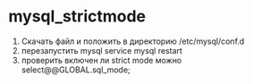 # mysql_strictmode
1) Скачать файл и положить в директорию /etc/mysql/conf.d
2) перезапустить mysql service mysql restart
3) проверить включен ли strict mode можно select@@GLOBAL.sql_mode;

